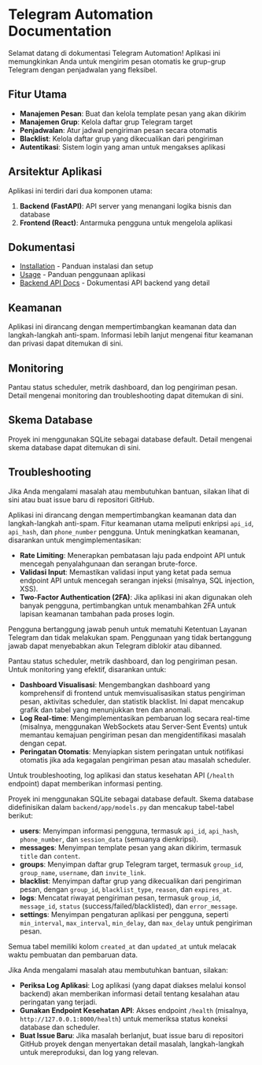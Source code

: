 # Telegram Automation Documentation

Selamat datang di dokumentasi Telegram Automation! Aplikasi ini memungkinkan Anda untuk mengirim pesan otomatis ke grup-grup Telegram dengan penjadwalan yang fleksibel.

## Fitur Utama

- **Manajemen Pesan**: Buat dan kelola template pesan yang akan dikirim
- **Manajemen Grup**: Kelola daftar grup Telegram target
- **Penjadwalan**: Atur jadwal pengiriman pesan secara otomatis
- **Blacklist**: Kelola daftar grup yang dikecualikan dari pengiriman
- **Autentikasi**: Sistem login yang aman untuk mengakses aplikasi

## Arsitektur Aplikasi

Aplikasi ini terdiri dari dua komponen utama:

1. **Backend (FastAPI)**: API server yang menangani logika bisnis dan database
2. **Frontend (React)**: Antarmuka pengguna untuk mengelola aplikasi

## Dokumentasi

- [Installation](installation.md) - Panduan instalasi dan setup
- [Usage](usage.md) - Panduan penggunaan aplikasi
- [Backend API Docs](backend_api_docs.md) - Dokumentasi API backend yang detail


## Keamanan

Aplikasi ini dirancang dengan mempertimbangkan keamanan data dan langkah-langkah anti-spam. Informasi lebih lanjut mengenai fitur keamanan dan privasi dapat ditemukan di sini.

## Monitoring

Pantau status scheduler, metrik dashboard, dan log pengiriman pesan. Detail mengenai monitoring dan troubleshooting dapat ditemukan di sini.

## Skema Database

Proyek ini menggunakan SQLite sebagai database default. Detail mengenai skema database dapat ditemukan di sini.

## Troubleshooting

Jika Anda mengalami masalah atau membutuhkan bantuan, silakan lihat di sini atau buat issue baru di repositori GitHub.






Aplikasi ini dirancang dengan mempertimbangkan keamanan data dan langkah-langkah anti-spam. Fitur keamanan utama meliputi enkripsi `api_id`, `api_hash`, dan `phone_number` pengguna. Untuk meningkatkan keamanan, disarankan untuk mengimplementasikan:

*   **Rate Limiting**: Menerapkan pembatasan laju pada endpoint API untuk mencegah penyalahgunaan dan serangan brute-force.
*   **Validasi Input**: Memastikan validasi input yang ketat pada semua endpoint API untuk mencegah serangan injeksi (misalnya, SQL injection, XSS).
*   **Two-Factor Authentication (2FA)**: Jika aplikasi ini akan digunakan oleh banyak pengguna, pertimbangkan untuk menambahkan 2FA untuk lapisan keamanan tambahan pada proses login.

Pengguna bertanggung jawab penuh untuk mematuhi Ketentuan Layanan Telegram dan tidak melakukan spam. Penggunaan yang tidak bertanggung jawab dapat menyebabkan akun Telegram diblokir atau dibanned.




Pantau status scheduler, metrik dashboard, dan log pengiriman pesan. Untuk monitoring yang efektif, disarankan untuk:

*   **Dashboard Visualisasi**: Mengembangkan dashboard yang komprehensif di frontend untuk memvisualisasikan status pengiriman pesan, aktivitas scheduler, dan statistik blacklist. Ini dapat mencakup grafik dan tabel yang menunjukkan tren dan anomali.
*   **Log Real-time**: Mengimplementasikan pembaruan log secara real-time (misalnya, menggunakan WebSockets atau Server-Sent Events) untuk memantau kemajuan pengiriman pesan dan mengidentifikasi masalah dengan cepat.
*   **Peringatan Otomatis**: Menyiapkan sistem peringatan untuk notifikasi otomatis jika ada kegagalan pengiriman pesan atau masalah scheduler.

Untuk troubleshooting, log aplikasi dan status kesehatan API (`/health` endpoint) dapat memberikan informasi penting.




Proyek ini menggunakan SQLite sebagai database default. Skema database didefinisikan dalam `backend/app/models.py` dan mencakup tabel-tabel berikut:

*   **users**: Menyimpan informasi pengguna, termasuk `api_id`, `api_hash`, `phone_number`, dan `session_data` (semuanya dienkripsi).
*   **messages**: Menyimpan template pesan yang akan dikirim, termasuk `title` dan `content`.
*   **groups**: Menyimpan daftar grup Telegram target, termasuk `group_id`, `group_name`, `username`, dan `invite_link`.
*   **blacklist**: Menyimpan daftar grup yang dikecualikan dari pengiriman pesan, dengan `group_id`, `blacklist_type`, `reason`, dan `expires_at`.
*   **logs**: Mencatat riwayat pengiriman pesan, termasuk `group_id`, `message_id`, `status` (success/failed/blacklisted), dan `error_message`.
*   **settings**: Menyimpan pengaturan aplikasi per pengguna, seperti `min_interval`, `max_interval`, `min_delay`, dan `max_delay` untuk pengiriman pesan.

Semua tabel memiliki kolom `created_at` dan `updated_at` untuk melacak waktu pembuatan dan pembaruan data.




Jika Anda mengalami masalah atau membutuhkan bantuan, silakan:

*   **Periksa Log Aplikasi**: Log aplikasi (yang dapat diakses melalui konsol backend) akan memberikan informasi detail tentang kesalahan atau peringatan yang terjadi.
*   **Gunakan Endpoint Kesehatan API**: Akses endpoint `/health` (misalnya, `http://127.0.0.1:8000/health`) untuk memeriksa status koneksi database dan scheduler.
*   **Buat Issue Baru**: Jika masalah berlanjut, buat issue baru di repositori GitHub proyek dengan menyertakan detail masalah, langkah-langkah untuk mereproduksi, dan log yang relevan.

